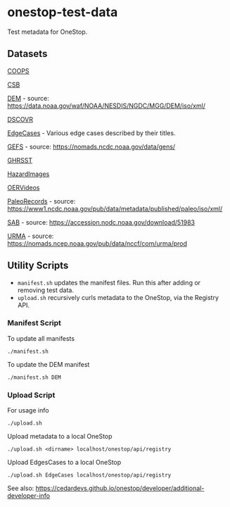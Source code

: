 # onestop-test-data

Test metadata for OneStop.

## Datasets

[COOPS](/COOPS)

[CSB](/CSB)

[DEM](/DEM) - source: https://data.noaa.gov/waf/NOAA/NESDIS/NGDC/MGG/DEM/iso/xml/

[DSCOVR](/DSCOVR)

[EdgeCases](/EdgeCases) - Various edge cases described by their titles. 

[GEFS](/GEFS) - source: https://nomads.ncdc.noaa.gov/data/gens/

[GHRSST](/GHRSST)

[HazardImages](/HazardImages)

[OERVideos](/OERVideos)

[PaleoRecords](/PaleoRecords) - source: https://www1.ncdc.noaa.gov/pub/data/metadata/published/paleo/iso/xml/

[SAB](/SAB) - source: https://accession.nodc.noaa.gov/download/51983

[URMA](/URMA) - source: https://nomads.ncep.noaa.gov/pub/data/nccf/com/urma/prod

## Utility Scripts

- `manifest.sh` updates the manifest files. Run this after adding or removing test data.
- `upload.sh` recursively curls metadata to the OneStop, via the Registry API.

### Manifest Script
To update all manifests
```
./manifest.sh
```
To update the DEM manifest
```
./manifest.sh DEM
```

### Upload Script
For usage info
```
./upload.sh
```
Upload metadata to a local OneStop
```
./upload.sh <dirname> localhost/onestop/api/registry
```
Upload EdgesCases to a local OneStop
```
./upload.sh EdgeCases localhost/onestop/api/registry
```
See also:
  https://cedardevs.github.io/onestop/developer/additional-developer-info
